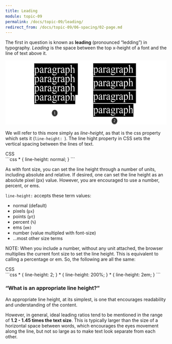 ```yaml
---
title: Leading
module: topic-09
permalink: /docs/topic-09/leading/
redirect_from: /docs/topic-09/06-spacing/02-page.md
---
```


<div class="divider-heading"></div>

The first in question is known as **leading** (pronounced “ledding”) in typography. _Leading_ is the space between the top x-height of a font and the line of text above it.

<img src="../img/typography-leading.jpg" style="height: 200px; margin: auto" alt="leading" title="leading"/>

We will refer to this more simply as _line-height_, as that is the css property which sets it (`line-height: `). The line hight property in CSS sets the vertical spacing between the lines of text.

<div id="code-heading">CSS</div>
```css
* {
  line-height: normal;
}
```

As with font size, you can set the line height through a number of units, including absolute and relative. If desired, one can set the line height as an absolute pixel (px) value. However, you are encouraged to use a number, percent, or ems.

`line-height:` accepts these term values:
- normal (default)
- pixels (`px`)
- points (`pt`)
- percent (`%`)
- ems (`em)`
- number (value multipled with font-size)
- ...most other size terms

<span class="label label-info">NOTE:</span> When you include a number, without any unit attached, the browser multiplies the current font size to set the line height. This is equivalent to calling a percentage or em. So, the following are all the same:

<div id="code-heading">CSS</div>
```css
* {
line-height: 2;
}
* {
line-height: 200%;
}
* {
line-height: 2em;
}
```


### “What is an appropriate line height?”
An appropriate line height, at its simplest, is one that encourages readability and understanding of the content.

However, in general, ideal leading ratios tend to be mentioned in the range of **1.2 - 1.45 times the text size**. This is typically larger than the size of a horizontal space between words, which encourages the eyes movement along the line, but not so large as to make text look separate from each other.

<div class="codepen-embed">
  <p data-height="600" data-theme-id="30567" data-slug-hash="NMGJgq" data-default-tab="css,result" data-user="Media-Ed-Online" data-embed-version="2" data-pen-title="[Topic-09] Line Height (Toggle)" class="codepen"></p>
</div>
